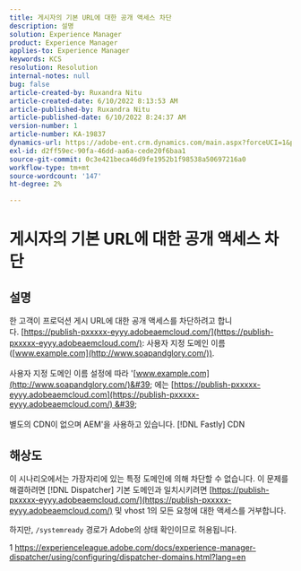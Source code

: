 ```yaml
---
title: 게시자의 기본 URL에 대한 공개 액세스 차단
description: 설명
solution: Experience Manager
product: Experience Manager
applies-to: Experience Manager
keywords: KCS
resolution: Resolution
internal-notes: null
bug: false
article-created-by: Ruxandra Nitu
article-created-date: 6/10/2022 8:13:53 AM
article-published-by: Ruxandra Nitu
article-published-date: 6/10/2022 8:24:37 AM
version-number: 1
article-number: KA-19837
dynamics-url: https://adobe-ent.crm.dynamics.com/main.aspx?forceUCI=1&pagetype=entityrecord&etn=knowledgearticle&id=59764c3e-95e8-ec11-bb3c-000d3a3b17fa
exl-id: d2ff59ec-90fa-46dd-aa6a-cede20f6baa1
source-git-commit: 0c3e421beca46d9fe1952b1f98538a50697216a0
workflow-type: tm+mt
source-wordcount: '147'
ht-degree: 2%

---
```


# 게시자의 기본 URL에 대한 공개 액세스 차단

## 설명

한 고객이 프로덕션 게시 URL에 대한 공개 액세스를 차단하려고 합니다. [https://publish-pxxxxx-eyyy.adobeaemcloud.com/](https://publish-pxxxxx-eyyy.adobeaemcloud.com/): 사용자 지정 도메인 이름([www.example.com](http://www.soapandglory.com/)). <br><br>사용자 지정 도메인 이름 설정에 따라 &#39;[www.example.com](http://www.soapandglory.com/)&#39; 에는 [https://publish-pxxxxx-eyyy.adobeaemcloud.com](https://publish-pxxxxx-eyyy.adobeaemcloud.com/) &#39; <br><br>별도의 CDN이 없으며 AEM&#39;을 사용하고 있습니다. [!DNL Fastly] CDN

## 해상도


이 시나리오에서는 가장자리에 있는 특정 도메인에 의해 차단할 수 없습니다.
이 문제를 해결하려면 [!DNL Dispatcher] 기본 도메인과 일치시키려면 [https://publish-pxxxxx-eyyy.adobeaemcloud.com/](https://publish-pxxxxx-eyyy.adobeaemcloud.com/) 및 vhost 1의 모든 요청에 대한 액세스를 거부합니다.

하지만, `/systemready` 경로가 Adobe의 상태 확인이므로 허용됩니다.

1 https://experienceleague.adobe.com/docs/experience-manager-dispatcher/using/configuring/dispatcher-domains.html?lang=en
